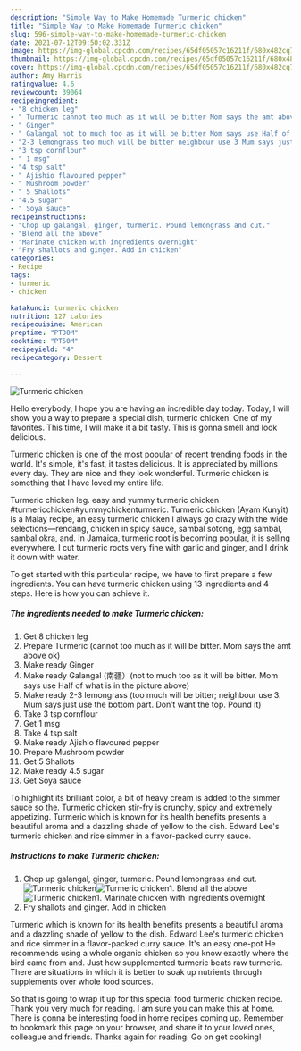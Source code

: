 ```yaml
---
description: "Simple Way to Make Homemade Turmeric chicken"
title: "Simple Way to Make Homemade Turmeric chicken"
slug: 596-simple-way-to-make-homemade-turmeric-chicken
date: 2021-07-12T09:50:02.331Z
image: https://img-global.cpcdn.com/recipes/65df05057c16211f/680x482cq70/turmeric-chicken-recipe-main-photo.jpg
thumbnail: https://img-global.cpcdn.com/recipes/65df05057c16211f/680x482cq70/turmeric-chicken-recipe-main-photo.jpg
cover: https://img-global.cpcdn.com/recipes/65df05057c16211f/680x482cq70/turmeric-chicken-recipe-main-photo.jpg
author: Amy Harris
ratingvalue: 4.6
reviewcount: 39064
recipeingredient:
- "8 chicken leg"
- " Turmeric cannot too much as it will be bitter Mom says the amt above ok"
- " Ginger"
- " Galangal not to much too as it will be bitter Mom says use Half of what is in the picture above"
- "2-3 lemongrass too much will be bitter neighbour use 3 Mum says just use the bottom part Dont want the top Pound it"
- "3 tsp cornflour"
- " 1 msg"
- "4 tsp salt"
- " Ajishio flavoured pepper"
- " Mushroom powder"
- " 5 Shallots"
- "4.5 sugar"
- " Soya sauce"
recipeinstructions:
- "Chop up galangal, ginger, turmeric. Pound lemongrass and cut."
- "Blend all the above"
- "Marinate chicken with ingredients overnight"
- "Fry shallots and ginger. Add in chicken"
categories:
- Recipe
tags:
- turmeric
- chicken

katakunci: turmeric chicken 
nutrition: 127 calories
recipecuisine: American
preptime: "PT30M"
cooktime: "PT50M"
recipeyield: "4"
recipecategory: Dessert

---
```



![Turmeric chicken](https://img-global.cpcdn.com/recipes/65df05057c16211f/680x482cq70/turmeric-chicken-recipe-main-photo.jpg)

Hello everybody, I hope you are having an incredible day today. Today, I will show you a way to prepare a special dish, turmeric chicken. One of my favorites. This time, I will make it a bit tasty. This is gonna smell and look delicious.

Turmeric chicken is one of the most popular of recent trending foods in the world. It's simple, it's fast, it tastes delicious. It is appreciated by millions every day. They are nice and they look wonderful. Turmeric chicken is something that I have loved my entire life.

Turmeric chicken leg. easy and yummy turmeric chicken #turmericchicken#yummychickenturmeric. Turmeric chicken (Ayam Kunyit) is a Malay recipe, an easy turmeric chicken I always go crazy with the wide selections—rendang, chicken in spicy sauce, sambal sotong, egg sambal, sambal okra, and. In Jamaica, turmeric root is becoming popular, it is selling everywhere. I cut turmeric roots very fine with garlic and ginger, and I drink it down with water.


To get started with this particular recipe, we have to first prepare a few ingredients. You can have turmeric chicken using 13 ingredients and 4 steps. Here is how you can achieve it.

<!--inarticleads1-->

##### The ingredients needed to make Turmeric chicken:

1. Get 8 chicken leg
1. Prepare  Turmeric (cannot too much as it will be bitter. Mom says the amt above ok)
1. Make ready  Ginger
1. Make ready  Galangal (南疆）(not to much too as it will be bitter. Mom says use Half of what is in the picture above)
1. Make ready 2-3 lemongrass (too much will be bitter; neighbour use 3. Mum says just use the bottom part. Don’t want the top. Pound it)
1. Take 3 tsp cornflour
1. Get  1 msg
1. Take 4 tsp salt
1. Make ready  Ajishio flavoured pepper
1. Prepare  Mushroom powder
1. Get  5 Shallots
1. Make ready 4.5 sugar
1. Get  Soya sauce


To highlight its brilliant color, a bit of heavy cream is added to the simmer sauce so the. Turmeric chicken stir-fry is crunchy, spicy and extremely appetizing. Turmeric which is known for its health benefits presents a beautiful aroma and a dazzling shade of yellow to the dish. Edward Lee&#39;s turmeric chicken and rice simmer in a flavor-packed curry sauce. 

<!--inarticleads2-->

##### Instructions to make Turmeric chicken:

1. Chop up galangal, ginger, turmeric. Pound lemongrass and cut.
<img src="//assets-global.cpcdn.com/assets/icons/button_play-2c75c40dde080a61004c1f40b05d8f140eaff45d7e9e6481dc71c63d2e7c4909.png" alt="Turmeric chicken"><img src="//assets-global.cpcdn.com/assets/icons/button_play-2c75c40dde080a61004c1f40b05d8f140eaff45d7e9e6481dc71c63d2e7c4909.png" alt="Turmeric chicken">1. Blend all the above
<img src="//assets-global.cpcdn.com/assets/icons/button_play-2c75c40dde080a61004c1f40b05d8f140eaff45d7e9e6481dc71c63d2e7c4909.png" alt="Turmeric chicken">1. Marinate chicken with ingredients overnight
1. Fry shallots and ginger. Add in chicken


Turmeric which is known for its health benefits presents a beautiful aroma and a dazzling shade of yellow to the dish. Edward Lee&#39;s turmeric chicken and rice simmer in a flavor-packed curry sauce. It&#39;s an easy one-pot He recommends using a whole organic chicken so you know exactly where the bird came from and. Just how supplemented turmeric beats raw turmeric. There are situations in which it is better to soak up nutrients through supplements over whole food sources. 

So that is going to wrap it up for this special food turmeric chicken recipe. Thank you very much for reading. I am sure you can make this at home. There is gonna be interesting food in home recipes coming up. Remember to bookmark this page on your browser, and share it to your loved ones, colleague and friends. Thanks again for reading. Go on get cooking!
